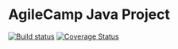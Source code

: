 # AgileCamp Java Project


[![Build status](https://api.travis-ci.org/scrumtrek/agilecamp-java.svg)](https://travis-ci.org/scrumtrek/agilecamp-java)
[![Coverage Status](https://coveralls.io/repos/github/scrumtrek/agilecamp-java/badge.svg)](https://coveralls.io/github/scrumtrek/agilecamp-java)
